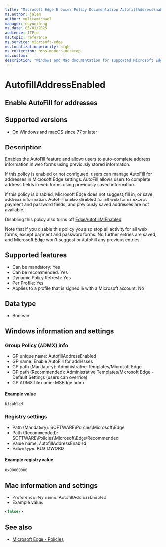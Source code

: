 ```yaml
---
title: "Microsoft Edge Browser Policy Documentation AutofillAddressEnabled"
ms.author: jalam
author: vmliramichael
manager: nuyunzhang
ms.date: 05/01/2025
audience: ITPro
ms.topic: reference
ms.service: microsoft-edge
ms.localizationpriority: high
ms.collection: M365-modern-desktop
ms.custom:
description: "Windows and Mac documentation for supported Microsoft Edge Browser policy: Enable AutoFill for addresses"
---
```


<!--THIS FILE IS AUTOMATICALLY GENERATED. MANUAL CHANGES WILL BE OVERWRITTEN.-->
<!--Please contact the Microsoft Edge Manageability team with any questions.-->

# AutofillAddressEnabled

## Enable AutoFill for addresses


## Supported versions

- On Windows and macOS since 77 or later

## Description

Enables the AutoFill feature and allows users to auto-complete address information in web forms using previously stored information.

If this policy is enabled or not configured, users can manage AutoFill for addresses in Microsoft Edge settings. AutoFill allows users to complete address fields in web forms using previously saved information.

If this policy is disabled, Microsoft Edge does not suggest, fill in, or save address information. AutoFill is also disabled for all web forms except payment and password fields, and previously saved addresses are not available.

Disabling this policy also turns off [EdgeAutofillMlEnabled](EdgeAutofillMlEnabled.md).

Note that if you disable this policy you also stop all activity for all web forms, except payment and password forms. No further entries are saved, and Microsoft Edge won't suggest or AutoFill any previous entries.

## Supported features

- Can be mandatory: Yes
- Can be recommended: Yes
- Dynamic Policy Refresh: Yes
- Per Profile: Yes
- Applies to a profile that is signed in with a Microsoft account: No

## Data type

- Boolean

## Windows information and settings

### Group Policy (ADMX) info

- GP unique name: AutofillAddressEnabled
- GP name: Enable AutoFill for addresses
- GP path (Mandatory): Administrative Templates/Microsoft Edge
- GP path (Recommended): Administrative Templates/Microsoft Edge - Default Settings (users can override)
- GP ADMX file name: MSEdge.admx

#### Example value

```
Disabled
```

### Registry settings

- Path (Mandatory): SOFTWARE\Policies\Microsoft\Edge
- Path (Recommended): SOFTWARE\Policies\Microsoft\Edge\Recommended
- Value name: AutofillAddressEnabled
- Value type: REG_DWORD

#### Example registry value

```
0x00000000
```


## Mac information and settings

- Preference Key name: AutofillAddressEnabled
- Example value:

```xml
<false/>
```

## See also
- [Microsoft Edge - Policies](../microsoft-edge-policies.md)
